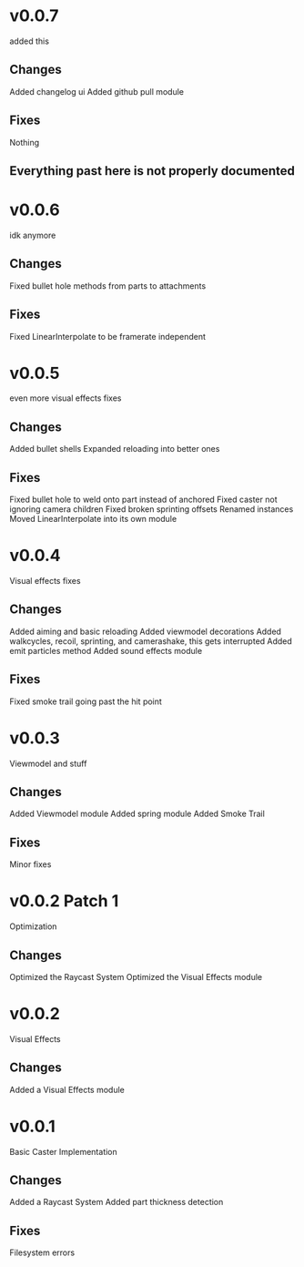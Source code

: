 # v0.0.7
added this
## Changes
Added changelog ui
Added github pull module
## Fixes
Nothing



## Everything past here is not properly documented



# v0.0.6
idk anymore
## Changes
Fixed bullet hole methods from parts to attachments
## Fixes
Fixed LinearInterpolate to be framerate independent

# v0.0.5
even more visual effects fixes
## Changes
Added bullet shells
Expanded reloading into better ones
## Fixes
Fixed bullet hole to weld onto part instead of anchored
Fixed caster not ignoring camera children
Fixed broken sprinting offsets
Renamed instances
Moved LinearInterpolate into its own module

# v0.0.4
Visual effects fixes
## Changes
Added aiming and basic reloading
Added viewmodel decorations
Added walkcycles, recoil, sprinting, and camerashake, this gets interrupted
Added emit particles method
Added sound effects module
## Fixes
Fixed smoke trail going past the hit point

# v0.0.3
Viewmodel and stuff
## Changes
Added Viewmodel module
Added spring module
Added Smoke Trail
## Fixes
Minor fixes

# v0.0.2 Patch 1
Optimization
## Changes
Optimized the Raycast System
Optimized the Visual Effects module

# v0.0.2
Visual Effects
## Changes
Added a Visual Effects module

# v0.0.1
Basic Caster Implementation
## Changes
Added a Raycast System
Added part thickness detection
## Fixes
Filesystem errors
